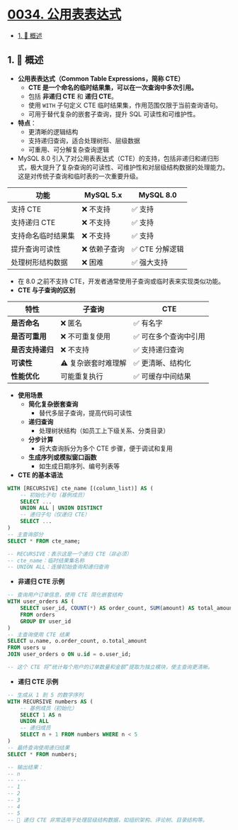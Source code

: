 # [0034. 公用表表达式](https://github.com/tnotesjs/TNotes.sql/tree/main/notes/0034.%20%E5%85%AC%E7%94%A8%E8%A1%A8%E8%A1%A8%E8%BE%BE%E5%BC%8F)

<!-- region:toc -->

- [1. 📝 概述](#1--概述)

<!-- endregion:toc -->

## 1. 📝 概述

- **公用表表达式（Common Table Expressions，简称 CTE）**
  - **CTE 是一个命名的临时结果集，可以在一次查询中多次引用。**
  - 包括 **非递归 CTE** 和 **递归 CTE**。
  - 使用 `WITH` 子句定义 CTE 临时结果集，作用范围仅限于当前查询语句。
  - 可用于替代复杂的嵌套子查询，提升 SQL 可读性和可维护性。
- **特点**：
  - 更清晰的逻辑结构
  - 支持递归查询，适合处理树形、层级数据
  - 可重用、可分解复杂查询逻辑
- MySQL 8.0 引入了对公用表表达式（CTE）的支持，包括非递归和递归形式，极大提升了复杂查询的可读性、可维护性和对层级结构数据的处理能力。这是对传统子查询和临时表的一次重要升级。

| 功能               | MySQL 5.x     | MySQL 8.0       |
| ------------------ | ------------- | --------------- |
| 支持 CTE           | ❌ 不支持     | ✅ 支持         |
| 支持递归 CTE       | ❌ 不支持     | ✅ 支持         |
| 支持命名临时结果集 | ❌ 不支持     | ✅ 支持         |
| 提升查询可读性     | ❌ 依赖子查询 | ✅ CTE 分解逻辑 |
| 处理树形结构数据   | ❌ 困难       | ✅ 强大支持     |

- 在 8.0 之前不支持 CTE，开发者通常使用子查询或临时表来实现类似功能。
- **CTE 与子查询的区别**

| 特性             | 子查询              | CTE                   |
| ---------------- | ------------------- | --------------------- |
| **是否命名**     | ❌ 匿名             | ✅ 有名字             |
| **是否可重用**   | ❌ 不可重复使用     | ✅ 可在多个查询中引用 |
| **是否支持递归** | ❌ 不支持           | ✅ 支持递归查询       |
| **可读性**       | ⚠️ 复杂嵌套时难理解 | ✅ 更清晰、结构化     |
| **性能优化**     | 可能重复执行        | ✅ 可缓存中间结果     |

- **使用场景**
  - **简化复杂嵌套查询**
    - 替代多层子查询，提高代码可读性
  - **递归查询**
    - 处理树状结构（如员工上下级关系、分类目录）
  - **分步计算**
    - 将大查询拆分为多个 CTE 步骤，便于调试和复用
  - **生成序列或模拟窗口函数**
    - 如生成日期序列、编号列表等
- **CTE 的基本语法**

```sql
WITH [RECURSIVE] cte_name [(column_list)] AS (
    -- 初始化子句（基例成员）
    SELECT ...
    UNION ALL | UNION DISTINCT
    -- 递归子句（仅递归 CTE）
    SELECT ...
)
-- 主查询部分
SELECT * FROM cte_name;

-- RECURSIVE：表示这是一个递归 CTE（非必须）
-- cte_name：临时结果集名称
-- UNION ALL：连接初始查询和递归查询
```

- **非递归 CTE 示例**

```sql
-- 查询用户订单信息，使用 CTE 简化嵌套结构
WITH user_orders AS (
    SELECT user_id, COUNT(*) AS order_count, SUM(amount) AS total_amount
    FROM orders
    GROUP BY user_id
)
-- 主查询使用 CTE 结果
SELECT u.name, o.order_count, o.total_amount
FROM users u
JOIN user_orders o ON u.id = o.user_id;

-- 这个 CTE 将“统计每个用户的订单数量和金额”提取为独立模块，使主查询更清晰。
```

- **递归 CTE 示例**

```sql
-- 生成从 1 到 5 的数字序列
WITH RECURSIVE numbers AS (
    -- 基例成员（初始化）
    SELECT 1 AS n
    UNION ALL
    -- 递归成员
    SELECT n + 1 FROM numbers WHERE n < 5
)
-- 最终查询使用递归结果
SELECT * FROM numbers;

-- 输出结果：
-- n
-- ---
-- 1
-- 2
-- 3
-- 4
-- 5
-- 🔁 递归 CTE 非常适用于处理层级结构数据，如组织架构、评论树、目录结构等。
```
